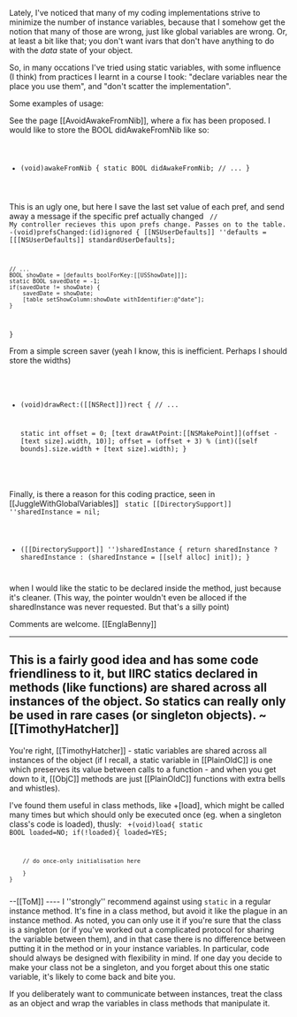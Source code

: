 

Lately, I've noticed that many of my coding implementations strive to minimize the number of instance variables, because that I somehow get the notion that many of those are wrong, just like global variables are wrong. Or, at least a bit like that; you don't want ivars that don't have anything to do with the _data_ state of your object.

So, in many occations I've tried using static variables, with some influence (I think) from practices I learnt in a course I took: "declare variables near the place you use them", and "don't scatter the implementation".

Some examples of usage:

See the page [[AvoidAwakeFromNib]], where a fix has been proposed. I would like to store the BOOL didAwakeFromNib like so:
<code>
- (void)awakeFromNib {
    static BOOL didAwakeFromNib;
    // ...
}
</code>

This is an ugly one, but here I save the last set value of each pref, and send away a message if the specific pref actually changed
<code>
// My controller recieves this upon prefs change. Passes on to the table.
-(void)prefsChanged:(id)ignored {
	[[NSUserDefaults]] ''defaults = [[[NSUserDefaults]] standardUserDefaults];
	
	// ...
	BOOL showDate = [defaults boolForKey:[[USShowDate]]];
	static BOOL savedDate = -1;
	if(savedDate != showDate) {
		savedDate = showDate;
		[table setShowColumn:showDate withIdentifier:@"date"];
	}
}
</code>

From a simple screen saver (yeah I know, this is inefficient. Perhaps I should store the widths)
<code>
- (void)drawRect:([[NSRect]])rect
{
	// ...
	
	static int offset = 0;
	[text drawAtPoint:[[NSMakePoint]](offset - [text size].width, 10)];
	offset = (offset + 3) % (int)([self bounds].size.width + [text size].width); 
}
</code>

Finally, is there a reason for this coding practice, seen in [[JuggleWithGlobalVariables]]
<code>
static [[DirectorySupport]] ''sharedInstance = nil;
+ ([[DirectorySupport]] '')sharedInstance
{
    return sharedInstance ? sharedInstance : (sharedInstance = [[self alloc] init]);
}
</code>
when I would like the static to be declared inside the method, just because it's cleaner.  (This way, the pointer wouldn't even be alloced if the sharedInstance was never requested. But that's a silly point)

Comments are welcome.
[[EnglaBenny]]

----
This is a fairly good idea and has some code friendliness to it, but IIRC statics declared in methods (like functions) are shared across all instances of the object. So statics can really only be used in rare cases (or singleton objects). ~ [[TimothyHatcher]]
----
You're right, [[TimothyHatcher]] - static variables are shared across all instances of the object (if I recall, a static variable in [[PlainOldC]] is one which preserves its value between calls to a function - and when you get down to it, [[ObjC]] methods are just [[PlainOldC]] functions with extra bells and whistles).

I've found them useful in class methods, like +[load], which might be called many times but which should only be executed once (eg. when a singleton class's code is loaded), thusly:
<code>
+(void)load{
	static BOOL loaded=NO;
	if(!loaded){
		loaded=YES;

		// do once-only initialisation here

		}
	}
</code>
--[[ToM]]
----
I ''strongly'' recommend against using <code>static</code> in a regular instance method. It's fine in a class method, but avoid it like the plague in an instance method. As noted, you can only use it if you're sure that the class is a singleton (or if you've worked out a complicated protocol for sharing the variable between them), and in that case there is no difference between putting it in the method or in your instance variables. In particular, code should always be designed with flexibility in mind. If one day you decide to make your class not be a singleton, and you forget about this one static variable, it's likely to come back and bite you.

If you deliberately want to communicate between instances, treat the class as an object and wrap the variables in class methods that manipulate it.